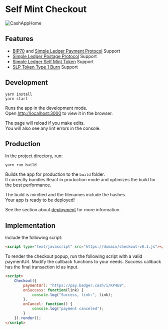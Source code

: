 # Self Mint Checkout

![CashAppHome](./screenshots/ss-readme.png)

## Features

-   [BIP70](https://github.com/bitcoin/bips/blob/master/bip-0070.mediawiki) and [Simple Ledger Payment Protocol](https://github.com/simpleledger/slp-specifications/blob/master/slp-payment-protocol.md) Support
-   [Simple Ledger Postage Protocol](https://github.com/simpleledger/slp-specifications/blob/master/slp-postage-protocol.md) Support
-   [Simple Ledger Self Mint Token](https://github.com/badger-cash/slp-self-mint-protocol/blob/master/selfmint-specification.md) Support
-   [SLP Token Type 1 Burn](https://github.com/badger-cash/slp-self-mint-protocol/blob/master/token-type1-burn.md) Support

## Development

```
yarn install
yarn start
```

Runs the app in the development mode.<br>
Open [http://localhost:3000](http://localhost:3000) to view it in the browser.

The page will reload if you make edits.<br>
You will also see any lint errors in the console.

## Production

In the project directory, run:

```
yarn run build
```

Builds the app for production to the `build` folder.<br>
It correctly bundles React in production mode and optimizes the build for the best performance.

The build is minified and the filenames include the hashes.<br>
Your app is ready to be deployed!

See the section about [deployment](https://facebook.github.io/create-react-app/docs/deployment) for more information.

## Implementation
Include the following script:
```html
<script type="text/javascript" src="https://domain/checkout-v0.1.js"></script>
```

To render the checkout popup, run the following script with a valid paymentUrl. Modify the callback functions to your needs. Success callback has the final transaction id as input.

```html
<script>
    Checkout({ 
        paymentUrl: "https://pay.badger.cash/i/KP4E9",
        onSuccess: function(link) {
            console.log("Success, link:", link);
        },
        onCancel: function() {
            console.log("payment canceled");
        }
    }).render();
</script>
```